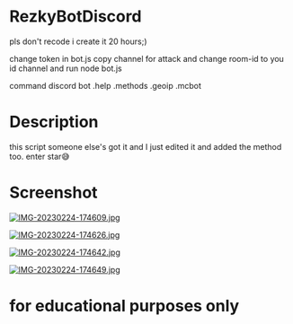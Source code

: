 # RezkyBotDiscord


pls don't recode i create it 20 hours;)

change token in bot.js
copy channel for attack
and change room-id to you id channel
and run node bot.js

command discord bot
.help
.methods
.geoip
.mcbot

# Description
this script someone else's got it and I just edited it and added the method too.
enter star😅
# Screenshot

[![IMG-20230224-174609.jpg](https://i.postimg.cc/QtKQqk9x/IMG-20230224-174609.jpg)](https://postimg.cc/r0cRV4Nv)

[![IMG-20230224-174626.jpg](https://i.postimg.cc/x1WpVCvC/IMG-20230224-174626.jpg)](https://postimg.cc/18rrpyYh)

[![IMG-20230224-174642.jpg](https://i.postimg.cc/BbZfPgnt/IMG-20230224-174642.jpg)](https://postimg.cc/S2Pvwc8p)

[![IMG-20230224-174649.jpg](https://i.postimg.cc/SKyWYYpj/IMG-20230224-174649.jpg)](https://postimg.cc/LJbqrX5M)

# for educational purposes only
